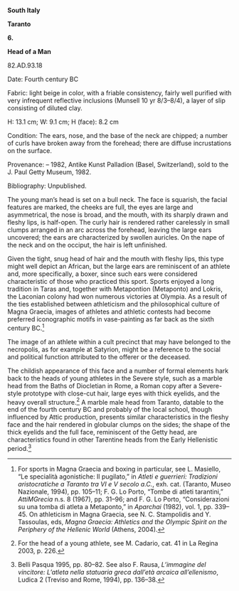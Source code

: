 **South Italy**

**Taranto**

**6.**

**Head of a Man**

82.AD.93.18

<span class="smcaps">Date:</span> Fourth century <span
class="smcaps">BC</span>

<span class="smcaps">Fabric</span>: light beige in
color, with a friable consistency, fairly well purified with very
infrequent reflective inclusions (Munsell 10 yr 8/3–8/4), a layer of
slip consisting of diluted clay.

H: 13.1 cm; W: 9.1 cm; H (face): 8.2 cm

<span class="smcaps">Condition:</span> The ears, nose,
and the base of the neck are chipped; a number of curls have broken away
from the forehead; there are diffuse incrustations on the surface.

<span class="smcaps">Provenance</span>: – 1982, Antike
Kunst Palladion (Basel, Switzerland), sold to the J. Paul Getty Museum,
1982.

<span class="smcaps">Bibliography:</span> Unpublished.

The young man’s head is set on a bull neck. The face is squarish, the
facial features are marked, the cheeks are full, the eyes are large and
asymmetrical, the nose is broad, and the mouth, with its sharply drawn
and fleshy lips, is half-open. The curly hair is rendered rather
carelessly in small clumps arranged in an arc across the forehead,
leaving the large ears uncovered; the ears are characterized by swollen
auricles. On the nape of the neck and on the occiput, the hair is left
unfinished.

Given the tight, snug head of hair and the mouth with fleshy lips, this
type might well depict an African, but the large ears are reminiscent of
an athlete and, more specifically, a boxer, since such ears were
considered characteristic of those who practiced this sport. Sports
enjoyed a long tradition in Taras and, together with Metapontion
(Metaponto) and Lokris, the Laconian colony had won numerous victories
at Olympia. As a result of the ties established between athleticism and
the philosophical culture of Magna Graecia, images of athletes and
athletic contests had become preferred iconographic motifs in
vase-painting as far back as the sixth century <span
class="smcaps">BC.</span>[^1]

The image of an athlete within a cult precinct that may have belonged to
the necropolis, as for example at Satyrion, might be a reference to the
social and political function attributed to the offerer or the deceased.

The childish appearance of this face and a number of formal elements
hark back to the heads of young athletes in the Severe style, such as a
marble head from the Baths of Diocletian in Rome, a Roman copy after a
Severe-style prototype with close-cut hair, large eyes with thick
eyelids, and the heavy overall structure.[^2] A marble male head from
Taranto, datable to the end of the fourth century <span
class="smcaps">BC</span> and probably of the local
school, though influenced by Attic production, presents similar
characteristics in the fleshy face and the hair rendered in globular
clumps on the sides; the shape of the thick eyelids and the full face,
reminiscent of the Getty head, are characteristics found in other
Tarentine heads from the Early Hellenistic period.[^3]

[^1]: For sports in Magna Graecia and boxing in particular, see L.
    Masiello, “Le specialità agonistiche: Il pugilato,” in *Atleti e
    guerrieri: Tradizioni aristocratiche a Taranto tra VI e V secolo
    a.C.*, exh. cat. (Taranto, Museo Nazionale, 1994), pp. 105–11; F. G.
    Lo Porto, “Tombe di atleti tarantini,” *AttiMGrecia* n.s. 8 (1967),
    pp. 31–96; and F. G. Lo Porto, “Considerazioni su una tomba di
    atleta a Metaponto,” in *<span
    class="smcaps">Aparchai</span>* (1982), vol. 1,
    pp. 339–45. On athleticism in Magna Graecia, see N. C. Stampolidis
    and Y. Tassoulas, eds, *Magna Graecia: Athletics and the Olympic
    Spirit on the Periphery of the Hellenic World* (Athens, 2004).

[^2]: For the head of a young athlete, see M. Cadario, cat. 41 in <span
    class="smcaps">La Regina 2003</span>, p. 226.

[^3]: <span class="smcaps">Belli Pasqua</span> 1995,
    pp. 80–82. See also F. Rausa, *L’immagine del vincitore: L’atleta
    nella statuaria greca dall’età arcaica all’ellenismo*, Ludica 2
    (Treviso and Rome, 1994), pp. 136–38.
